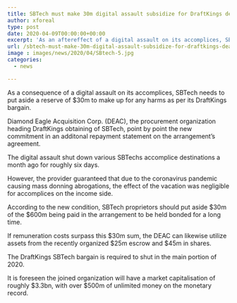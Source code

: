 ```yaml
---
title: SBTech must make 30m digital assault subsidize for DraftKings deal
author: xforeal 
type: post
date: 2020-04-09T00:00:00+00:00
excerpt: 'As an aftereffect of a digital assault on its accomplices, SBTech needs to put aside a store of $30m to make up for any harms as per its DraftKings deal '
url: /sbtech-must-make-30m-digital-assault-subsidize-for-draftkings-deal/
image : images/news/2020/04/SBtech-5.jpg
categories:
  - news

---
```

As a consequence of a digital assault on its accomplices, SBTech needs to put aside a reserve of $30m to make up for any harms as per its DraftKings bargain. 

Diamond Eagle Acquisition Corp. (DEAC), the procurement organization heading DraftKings obtaining of SBTech, point by point the new commitment in an additonal repayment statement on the arrangement&#8217;s agreement. 

The digital assault shut down various SBTechs accomplice destinations a month ago for roughly six days. 

However, the provider guaranteed that due to the coronavirus pandemic causing mass donning abrogations, the effect of the vacation was negligible for accomplices on the income side. 

According to the new condition, SBTech proprietors should put aside $30m of the $600m being paid in the arrangement to be held bonded for a long time. 

If remuneration costs surpass this $30m sum, the DEAC can likewise utilize assets from the recently organized $25m escrow and $45m in shares. 

The DraftKings SBTech bargain is required to shut in the main portion of 2020. 

It is foreseen the joined organization will have a market capitalisation of roughly $3.3bn, with over $500m of unlimited money on the monetary record.